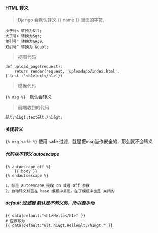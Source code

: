 #### HTML 转义

> Django 会默认转义 {{ name }} 里面的字符,

```
小于号< 转换为&lt; 
大于号> 转换为&gt; 
单引号' 转换为&#39; 
双引号" 转换为 &quot; 
```

> 视图代码

```
def upload_page(request):
    return render(request, 'uploadapp/index.html', {'test':'<h1>text</h1>'})
```

> 模板代码

`{% msg %} `  默认会转义

> 前端收到的代码

```
&lt;h1&gt;text&lt;/h1&gt;
```



#### 关闭转义

`{% msg|safe %}`  使用 safe 过滤，就是把msg当作安全的，那么就不会转义

##### 代码块不转义 autoescape 

```
{% autoescape off %}   
	{{ body }}
{% endautoescape %} 

1、标签 autoescape 接收 on 或者 off 参数
2、自动转义标签在 base 模板中关闭，在子模板中也是 关闭的
```



##### default 过滤器 默认是不转义的，所以要手动

```
{{ data|default:"<h1>Hello</h1>" }} 
# 应该写为
{{ data|default:"&lt;h1&gt;Hello&lt;/h1&gt;" }}
```

